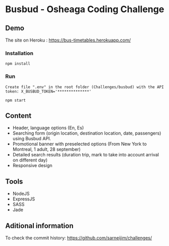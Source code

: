 # Busbud - Osheaga Coding Challenge

## Demo

The site on Heroku : https://bus-timetables.herokuapp.com/


### Installation

```
npm install

```

### Run

```
Create file ".env" in the root folder (Challenges/busbud) with the API token: X_BUSBUD_TOKEN='**************'

npm start

```

## Content

- Header, language options (En, Es)
- Searching form (origin location, destination location, date, passengers) using Busbud API.
- Promotional banner with preselected options (From New York to Montreal, 1 adult, 28 september)
- Detailed search results (duration trip, mark to take into account arrival on different day)
- Responsive design

## Tools

- NodeJS
- ExpressJS
- SASS
- Jade

## Aditional information

To check the commit history: https://github.com/sarneijim/challenges/
